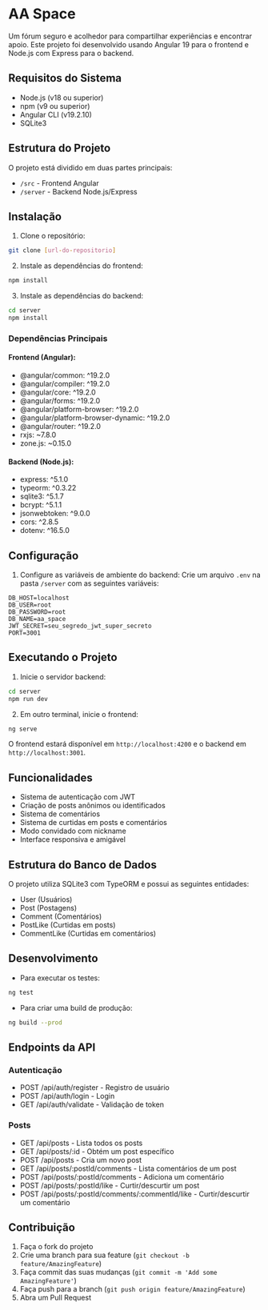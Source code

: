 # AA Space

Um fórum seguro e acolhedor para compartilhar experiências e encontrar apoio. Este projeto foi desenvolvido usando Angular 19 para o frontend e Node.js com Express para o backend.

## Requisitos do Sistema

- Node.js (v18 ou superior)
- npm (v9 ou superior)
- Angular CLI (v19.2.10)
- SQLite3

## Estrutura do Projeto

O projeto está dividido em duas partes principais:

- `/src` - Frontend Angular
- `/server` - Backend Node.js/Express

## Instalação

1. Clone o repositório:
```bash
git clone [url-do-repositorio]
```

2. Instale as dependências do frontend:
```bash
npm install
```

3. Instale as dependências do backend:
```bash
cd server
npm install
```

### Dependências Principais

#### Frontend (Angular):
- @angular/common: ^19.2.0
- @angular/compiler: ^19.2.0
- @angular/core: ^19.2.0
- @angular/forms: ^19.2.0
- @angular/platform-browser: ^19.2.0
- @angular/platform-browser-dynamic: ^19.2.0
- @angular/router: ^19.2.0
- rxjs: ~7.8.0
- zone.js: ~0.15.0

#### Backend (Node.js):
- express: ^5.1.0
- typeorm: ^0.3.22
- sqlite3: ^5.1.7
- bcrypt: ^5.1.1
- jsonwebtoken: ^9.0.0
- cors: ^2.8.5
- dotenv: ^16.5.0

## Configuração

1. Configure as variáveis de ambiente do backend:
   Crie um arquivo `.env` na pasta `/server` com as seguintes variáveis:
```
DB_HOST=localhost
DB_USER=root
DB_PASSWORD=root
DB_NAME=aa_space
JWT_SECRET=seu_segredo_jwt_super_secreto
PORT=3001
```

## Executando o Projeto

1. Inicie o servidor backend:
```bash
cd server
npm run dev
```

2. Em outro terminal, inicie o frontend:
```bash
ng serve
```

O frontend estará disponível em `http://localhost:4200` e o backend em `http://localhost:3001`.

## Funcionalidades

- Sistema de autenticação com JWT
- Criação de posts anônimos ou identificados
- Sistema de comentários
- Sistema de curtidas em posts e comentários
- Modo convidado com nickname
- Interface responsiva e amigável

## Estrutura do Banco de Dados

O projeto utiliza SQLite3 com TypeORM e possui as seguintes entidades:

- User (Usuários)
- Post (Postagens)
- Comment (Comentários)
- PostLike (Curtidas em posts)
- CommentLike (Curtidas em comentários)

## Desenvolvimento

- Para executar os testes:
```bash
ng test
```

- Para criar uma build de produção:
```bash
ng build --prod
```

## Endpoints da API

### Autenticação
- POST /api/auth/register - Registro de usuário
- POST /api/auth/login - Login
- GET /api/auth/validate - Validação de token

### Posts
- GET /api/posts - Lista todos os posts
- GET /api/posts/:id - Obtém um post específico
- POST /api/posts - Cria um novo post
- GET /api/posts/:postId/comments - Lista comentários de um post
- POST /api/posts/:postId/comments - Adiciona um comentário
- POST /api/posts/:postId/like - Curtir/descurtir um post
- POST /api/posts/:postId/comments/:commentId/like - Curtir/descurtir um comentário

## Contribuição

1. Faça o fork do projeto
2. Crie uma branch para sua feature (`git checkout -b feature/AmazingFeature`)
3. Faça commit das suas mudanças (`git commit -m 'Add some AmazingFeature'`)
4. Faça push para a branch (`git push origin feature/AmazingFeature`)
5. Abra um Pull Request

